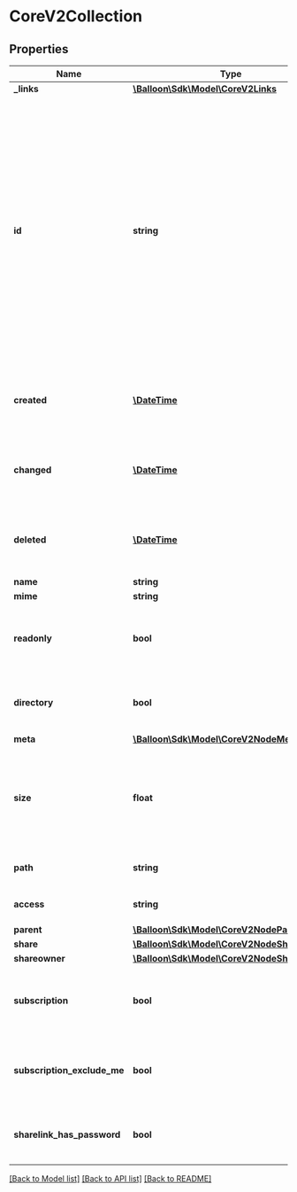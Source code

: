 # CoreV2Collection

## Properties
Name | Type | Description | Notes
------------ | ------------- | ------------- | -------------
**_links** | [**\Balloon\Sdk\Model\CoreV2Links**](CoreV2Links.md) |  | [optional] 
**id** | **string** | Unique 12-byte resource identifier. Note this is a MongoDB ObjectId. The name is the standard resource identifier, the id only useful to verify that a given resource was completely recreated. An ID is immutable and will be created on the server. | [optional] 
**created** | [**\DateTime**](\DateTime.md) | ISO 8601 timestamp when the resource was created. | [optional] 
**changed** | [**\DateTime**](\DateTime.md) | ISO 8601 timestamp when the resource was changed. | [optional] 
**deleted** | [**\DateTime**](\DateTime.md) | ISO 8601 timestamp when the resource was deleted. | [optional] 
**name** | **string** | Node name. | [optional] 
**mime** | **string** | Mimetype. | [optional] 
**readonly** | **bool** | Readonly only affects the content of the node but not metadata. | [optional] [default to false]
**directory** | **bool** | If node is of type Collection this flag is true. | [optional] [default to false]
**meta** | [**\Balloon\Sdk\Model\CoreV2NodeMeta**](CoreV2NodeMeta.md) |  | [optional] 
**size** | **float** | The size in bytes. If the node is of type collection the size is the number of child nodes. | [optional] 
**path** | **string** | The path abstraction of the node. | [optional] 
**access** | **string** | Access level. | [optional] [default to 'rw']
**parent** | [**\Balloon\Sdk\Model\CoreV2NodeParent**](CoreV2NodeParent.md) |  | [optional] 
**share** | [**\Balloon\Sdk\Model\CoreV2NodeShare**](CoreV2NodeShare.md) |  | [optional] 
**shareowner** | [**\Balloon\Sdk\Model\CoreV2NodeShareowner**](CoreV2NodeShareowner.md) |  | [optional] 
**subscription** | **bool** | Is true if the user has an active subscription on this node. | [optional] [default to false]
**subscription_exclude_me** | **bool** | Subscription excludes actions from the subscribed user itself. | [optional] [default to false]
**sharelink_has_password** | **bool** | Is true if the node has a protected public sharelink. | [optional] [default to false]

[[Back to Model list]](../README.md#documentation-for-models) [[Back to API list]](../README.md#documentation-for-api-endpoints) [[Back to README]](../README.md)



